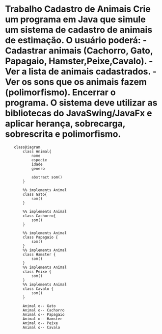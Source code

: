  # Trabalho Cadastro de Animais Crie um programa em Java que simule um sistema de cadastro de animais de estimação. O usuário poderá: - Cadastrar animais (Cachorro, Gato, Papagaio, Hamster,Peixe,Cavalo). - Ver a lista de animais cadastrados. - Ver os sons que os animais fazem (polimorfismo). Encerrar o programa. O sistema deve utilizar as bibliotecas do JavaSwing/JavaFx e aplicar herança, sobrecarga, sobrescrita e polimorfismo.

```mermaid
    classDiagram
        class Animal{
            nome
            especie
            idade
            genero

            abstract som()
        }

        %% implements Animal
        class Gato{
            som()
        }

        %% implements Animal
        class Cachorro{
            som()
        }

        %% implements Animal
        class Papagaio {
            som()
        }
        %% implements Animal
        class Hamster {
            som()
        }
        %% implements Animal
        class Peixe {
            som()
        }
        %% implements Animal
        class Cavalo {
            som()
        }

        Animal o-- Gato
        Animal o-- Cachorro
        Animal o-- Papagaio
        Animal o-- Hamster
        Animal o-- Peixe
        Animal o-- Cavalo
```
